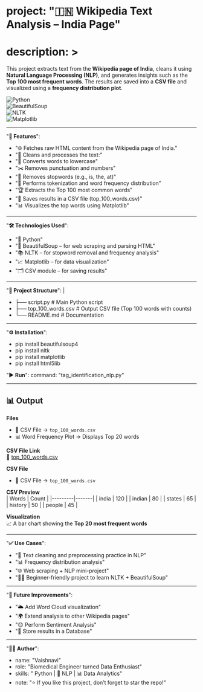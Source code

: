 # project: "🇮🇳 Wikipedia Text Analysis – India Page"
# description: >

This project extracts text from the **Wikipedia page of India**, cleans it using **Natural Language Processing (NLP)**, and generates insights such as the **Top 100 most frequent words**. The results are saved into a **CSV file** and visualized using a **frequency distribution plot**.


![Python](https://img.shields.io/badge/Python-3.8%2B-blue?logo=python)  
![BeautifulSoup](https://img.shields.io/badge/BeautifulSoup-Web%20Scraping-yellow)  
![NLTK](https://img.shields.io/badge/NLTK-NLP-green)  
![Matplotlib](https://img.shields.io/badge/Matplotlib-Visualization-orange) 


---

"**🚀 Features**":
  - "🌐 Fetches raw HTML content from the Wikipedia page of India."
  - "🧹 Cleans and processes the text:"
  - "🔡 Converts words to lowercase"
  - "✂️ Removes punctuation and numbers"
  - "🛑 Removes stopwords (e.g., is, the, at)"
  - "📑 Performs tokenization and word frequency distribution"
  - "🏆 Extracts the Top 100 most common words"
  - "💾 Saves results in a CSV file (top_100_words.csv)"
  - "📊 Visualizes the top words using Matplotlib"

  - ---

"**🛠️ Technologies Used**":
  - "🐍 Python"
  - "🍲 BeautifulSoup – for web scraping and parsing HTML"
  - "📚 NLTK – for stopword removal and frequency analysis"
  - "📈 Matplotlib – for data visualization"
  - "🗂️ CSV module – for saving results"

---

"**📂 Project Structure**": |
  - ├── script.py            # Main Python script
  - ├── top_100_words.csv    # Output CSV file (Top 100 words with counts)
  - └── README.md            # Documentation

  ---

"**⚙️ Installation**":
  - pip install beautifulsoup4
  - pip install nltk
  - pip install matplotlib
  - pip install html5lib

"**▶️ Run**":
  command: "tag_identification_nlp.py"
  
----
## 📊 Output  

**Files**  
- 📄 CSV File → `top_100_words.csv`  
- 📊 Word Frequency Plot → Displays Top 20 words  

**CSV File Link**  
🔗 [top_100_words.csv](https://github.com/Vaishnavirajulu21/NLP/blob/main/top_100_words.csv)  

**CSV File**
- 📄 CSV File → `top_100_words.csv`


**CSV Preview**  
| Words   | Count |
|---------|-------|
| india   | 120   |
| indian  | 80    |
| states  | 65    |
| history | 50    |
| people  | 45    |

**Visualization**  
📈 A bar chart showing the **Top 20 most frequent words**

  
---

"**✅ Use Cases**":
  - "🧹 Text cleaning and preprocessing practice in NLP"
  - "📊 Frequency distribution analysis"
  - "🌐 Web scraping + NLP mini-project"
  - "👩‍💻 Beginner-friendly project to learn NLTK + BeautifulSoup"
---

"**📌 Future Improvements**":
  - "🌥️ Add Word Cloud visualization"
  - "🌍 Extend analysis to other Wikipedia pages"
  - "😊 Perform Sentiment Analysis"
  - "💾 Store results in a Database"

---

"**👩‍💻 Author**":
 - name: "Vaishnavi"
 - role: "Biomedical Engineer turned Data Enthusiast"
 - skills: " Python | 🧠 NLP | 📊 Data Analytics"
 - note: "⭐ If you like this project, don’t forget to star the repo!"
